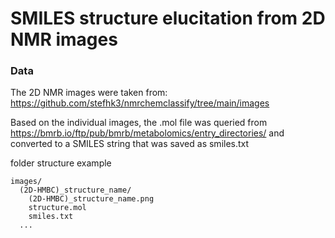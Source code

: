 # SMILES structure elucitation from 2D NMR images

### Data

The 2D NMR images were taken from: https://github.com/stefhk3/nmrchemclassify/tree/main/images

Based on the individual images, the .mol file was queried from https://bmrb.io/ftp/pub/bmrb/metabolomics/entry_directories/ and converted to a SMILES string that was saved as smiles.txt

folder structure example

```
images/
  (2D-HMBC)_structure_name/
    (2D-HMBC)_structure_name.png
    structure.mol
    smiles.txt
  ...
```

